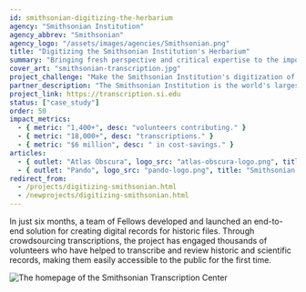 ```yaml
---
id: smithsonian-digitizing-the-herbarium
agency: "Smithsonian Institution"
agency_abbrev: "Smithsonian"
agency_logo: "/assets/images/agencies/Smithsonian.png"
title: "Digitizing the Smithsonian Institution's Herbarium"
summary: "Bringing fresh perspective and critical expertise to the important work of sharing our treasures with millions of people online"
cover_art: "smithsonian-transcription.jpg"
project_challenge: "Make the Smithsonian Institution's digitization of 137 million+ artifacts more findable, useful and informative to researchers and members of the public"
partner_description: "The Smithsonian Institution is the world's largest museum and research complex, with 19 museums, 9 research centers, and affiliates around the world."
project_link: https://transcription.si.edu
status: ["case_study"]
order: 50
impact_metrics:
  - { metric: "1,400+", desc: "volunteers contributing." }
  - { metric: "18,000+", desc: "transcriptions." }
  - { metric: "$6 million", desc: " in cost-savings." }
articles:
  - { outlet: "Atlas Obscura", logo_src: "atlas-obscura-logo.png", title: "How the Smithsonian Institution Is Crowdsourcing History", quote: "It may sound odd, but plenty of people would rather parse the curly, old-fashioned handwriting of a bugle player in a Civil War military band than stream an old episode of Breaking Bad, as part of the Smithsonian Institution’s online Transcription Center. So far, 5,883 volunteers from around the world have transcribed more than 150,000 pages from over 1,000 projects.", url: "http://www.atlasobscura.com/articles/how-the-smithsonian-is-crowdsourcing-history" }
  - { outlet: "Pando", logo_src: "pando-logo.png", title: "Smithsonian turns to crowdsourcing for massive digitization project", quote: "There are 5 million plant specimens in the US Herbarium at the Natural History Museum’s Botany Department, one of the most extensive collections of plant life in the world. They all have labels. But only 1.3 million of those labels can be read by computers. That’s where you come in.", url: "https://pando.com/2013/11/08/smithsonian-turns-to-crowdsourcing-for-massive-digitization-project/" }
redirect_from:
  - /projects/digitizing-smithsonian.html
  - /newprojects/digitizing-smithsonian.html
---
```


In just six months, a team of Fellows developed and launched an end-to-end solution for creating digital records for historic files. Through crowdsourcing transcriptions, the project has engaged thousands of volunteers who have helped to transcribe and review historic and scientific records, making them easily accessible to the public for the first time.

<img src="{{site.baseurl}}/assets/images/projects/smithsonian-screenshot.jpg" class="float-right" title="The homepage of the Smithsonian Transcription Center" alt="The homepage of the Smithsonian Transcription Center"/>
